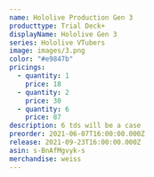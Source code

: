 ```yaml
---
name: Hololive Production Gen 3
producttype: Trial Deck+
displayName: Hololive Gen 3
series: Hololive VTubers
image: images/3.png
color: "#e9847b"
pricings:
  - quantity: 1
    price: 18
  - quantity: 2
    price: 30
  - quantity: 6
    price: 87
description: 6 tds will be a case
preorder: 2021-06-07T16:00:00.000Z
release: 2021-09-23T16:00:00.000Z
asin: s-BnAfMgvyk-s
merchandise: weiss
---
```

